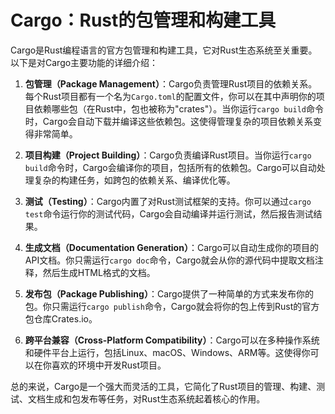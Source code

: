 # Cargo：Rust的包管理和构建工具

Cargo是Rust编程语言的官方包管理和构建工具，它对Rust生态系统至关重要。以下是对Cargo主要功能的详细介绍：

1. **包管理（Package Management）**：Cargo负责管理Rust项目的依赖关系。每个Rust项目都有一个名为`Cargo.toml`的配置文件，你可以在其中声明你的项目依赖哪些包（在Rust中，包也被称为"crates"）。当你运行`cargo build`命令时，Cargo会自动下载并编译这些依赖包。这使得管理复杂的项目依赖关系变得非常简单。

2. **项目构建（Project Building）**：Cargo负责编译Rust项目。当你运行`cargo build`命令时，Cargo会编译你的项目，包括所有的依赖包。Cargo可以自动处理复杂的构建任务，如跨包的依赖关系、编译优化等。

3. **测试（Testing）**：Cargo内置了对Rust测试框架的支持。你可以通过`cargo test`命令运行你的测试代码，Cargo会自动编译并运行测试，然后报告测试结果。

4. **生成文档（Documentation Generation）**：Cargo可以自动生成你的项目的API文档。你只需运行`cargo doc`命令，Cargo就会从你的源代码中提取文档注释，然后生成HTML格式的文档。

5. **发布包（Package Publishing）**：Cargo提供了一种简单的方式来发布你的包。你只需运行`cargo publish`命令，Cargo就会将你的包上传到Rust的官方包仓库Crates.io。

6. **跨平台兼容（Cross-Platform Compatibility）**：Cargo可以在多种操作系统和硬件平台上运行，包括Linux、macOS、Windows、ARM等。这使得你可以在你喜欢的环境中开发Rust项目。

总的来说，Cargo是一个强大而灵活的工具，它简化了Rust项目的管理、构建、测试、文档生成和包发布等任务，对Rust生态系统起着核心的作用。

